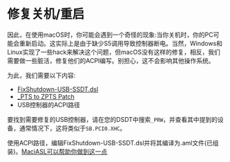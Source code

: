 # 修复关机/重启

因此，在使用macOS时，你可能会遇到一个奇怪的现象:当你关机时，你的PC可能会重新启动。这实际上是由于缺少S5调用导致控制器断电。当然，Windows和Linux实现了一些hack来解决这个问题，但macOS没有这样的修复，相反，我们需要做一些脏活，修复他们的ACPI编写。别担心，这不会影响其他操作系统。

为此，我们需要以下内容:

* [FixShutdown-USB-SSDT.dsl](https://github.com/dortania/OpenCore-Post-Install/blob/master/extra-files/FixShutdown-USB-SSDT.dsl)
* [_PTS to ZPTS Patch](https://github.com/dortania/OpenCore-Post-Install/blob/master/extra-files/FixShutdown-Patch.plist)
* USB控制器的ACPI路径

要找到需要修复的USB控制器，请在您的DSDT中搜索`_PRW`，并查看其中提到的设备，通常情况下，这将类似于`SB.PCI0.XHC`。

使用ACPI路径，编辑FixShutdown-USB-SSDT.dsl并将其编译为.aml文件(已组装)。[MaciASL可以帮助你做到这一点](https://sumingyd.github.io/Getting-Started-With-ACPI/Manual/compile.html)
